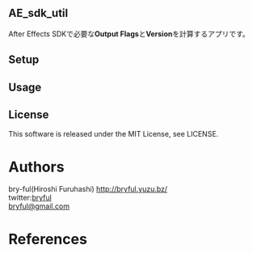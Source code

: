 ﻿## AE_sdk_util
After Effects SDKで必要な**Output Flags**と**Version**を計算するアプリです。


## Setup

## Usage


## License
This software is released under the MIT License, see LICENSE. 

# Authors

bry-ful(Hiroshi Furuhashi) http://bryful.yuzu.bz/  
twitter:[bryful](https://twitter.com/bryful)  
bryful@gmail.com  

# References
